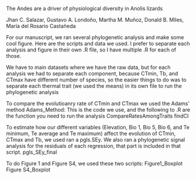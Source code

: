 The Andes are a driver of physiological diversity in Anolis lizards

Jhan C. Salazar, Gustavo A. Londoño, Martha M. Muñoz, Donald B. Miles, María del Rosario Castañeda

For our manuscript, we ran several phylogenetic analysis and make some cool figure. Here are the scripts and data we used. I prefer to separate each analysis and figure in their own .R file, so I have multiple .R for each of those.

We have to main datasets where we have the raw data, but for each analysis we had to separate each component, because CTmin, Tb, and CTmax have different number of species, so the easier things to do
was to separate each thermal trait (we used the means) in its own file to run the phylogenetic analysis

To compare the evolutioanry rate of CTmin and CTmax we used the Adams' method
Adams_Method: This is the code we use, and the following to .R are the function you need to run the analysis
  CompareRatesAmongTraits
  findCI

To estimate how our different variables (Elevation, Bio 1, Bio 5, Bio 6, and Te minimum, Te average and Te maximum) affect the evolution of CTmin, CTmax and Tb, we used ran a pgls.SEy. 
We also ran a phylogenetic signal analysis for the residuals of each regression, that part is included in that script.
  pgls_SEy_final

To do Figure 1 and Figure S4, we used these two scripts:
  Figure1_Boxplot
  Figure S4_Boxplot

